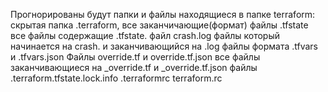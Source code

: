 Прогнорированы будут папки и файлы находящиеся в папке terraform:
скрытая папка .terraform,
все заканчичающие(формат) файлы .tfstate
все файлы содержащие .tfstate.
файл crash.log
файлы который начинается на crash. и заканчивающийся на .log
файлы формата .tfvars и .tfvars.json
Файлы override.tf и override.tf.json
все файлы заканчивающиеся на _override.tf и _override.tf.json
файлы .terraform.tfstate.lock.info .terraformrc terraform.rc